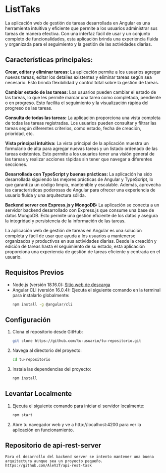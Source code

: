 # ListTaks

La aplicación web de gestión de tareas desarrollada en Angular es una herramienta intuitiva y eficiente que permite a los usuarios administrar sus tareas de manera efectiva. Con una interfaz fácil de usar y un conjunto completo de funcionalidades, esta aplicación brinda una experiencia fluida y organizada para el seguimiento y la gestión de las actividades diarias.

## Características principales:

**Crear, editar y eliminar tareas:** La aplicación permite a los usuarios agregar nuevas tareas, editar los detalles existentes y eliminar tareas según sea necesario. Esto brinda flexibilidad y control total sobre la gestión de tareas.

**Cambiar estado de las tareas:** Los usuarios pueden cambiar el estado de las tareas, lo que les permite marcar una tarea como completada, pendiente o en progreso. Esto facilita el seguimiento y la visualización rápida del progreso de las tareas.

**Consulta de todas las tareas:** La aplicación proporciona una vista completa de todas las tareas registradas. Los usuarios pueden consultar y filtrar las tareas según diferentes criterios, como estado, fecha de creación, prioridad, etc.

**Vista principal intuitiva:** La vista principal de la aplicación muestra un formulario de alta para agregar nuevas tareas y un listado ordenado de las tareas existentes. Esto permite a los usuarios tener una visión general de las tareas y realizar acciones rápidas sin tener que navegar a diferentes secciones.

**Desarrollada con TypeScript y buenas prácticas:** La aplicación ha sido desarrollada siguiendo las mejores prácticas de Angular y TypeScript, lo que garantiza un código limpio, mantenible y escalable. Además, aprovecha las características poderosas de Angular para ofrecer una experiencia de usuario fluida y una arquitectura sólida.

**Backend server con Express.js y MongoDB:** La aplicación se conecta a un servidor backend desarrollado con Express.js que consume una base de datos MongoDB. Esto permite una gestión eficiente de los datos y asegura la integridad y persistencia de la información de las tareas.

La aplicación web de gestión de tareas en Angular es una solución completa y fácil de usar que ayuda a los usuarios a mantenerse organizados y productivos en sus actividades diarias. Desde la creación y edición de tareas hasta el seguimiento de su estado, esta aplicación proporciona una experiencia de gestión de tareas eficiente y centrada en el usuario.

## Requisitos Previos

- Node.js (versión 18.16.0): [Sitio web de descarga](https://nodejs.org)
- Angular CLI (versión 16.0.4): Ejecuta el siguiente comando en la terminal para instalarlo globalmente:
  ```bash
  npm install -g @angular/cli

## Configuración
1. Clona el repositorio desde GitHub:
	```bash
	git clone https://github.com/tu-usuario/tu-repositorio.git

2. Navega al directorio del proyecto:
	```bash
	cd tu-repositorio

3. Instala las dependencias del proyecto:
	```bash
	npm install

## Levantar Localmente

1. Ejecuta el siguiente comando para iniciar el servidor localmente:
	```bash
	npm start

2. Abre tu navegador web y ve a http://localhost:4200 para ver la aplicación en funcionamiento.

## Repositorio de api-rest-server
	Para el desarrollo del backend server se intento mantener una buena arquitectura aunque sea un proyecto pequeño.
	https://github.com/AleVzT/api-rest-task
